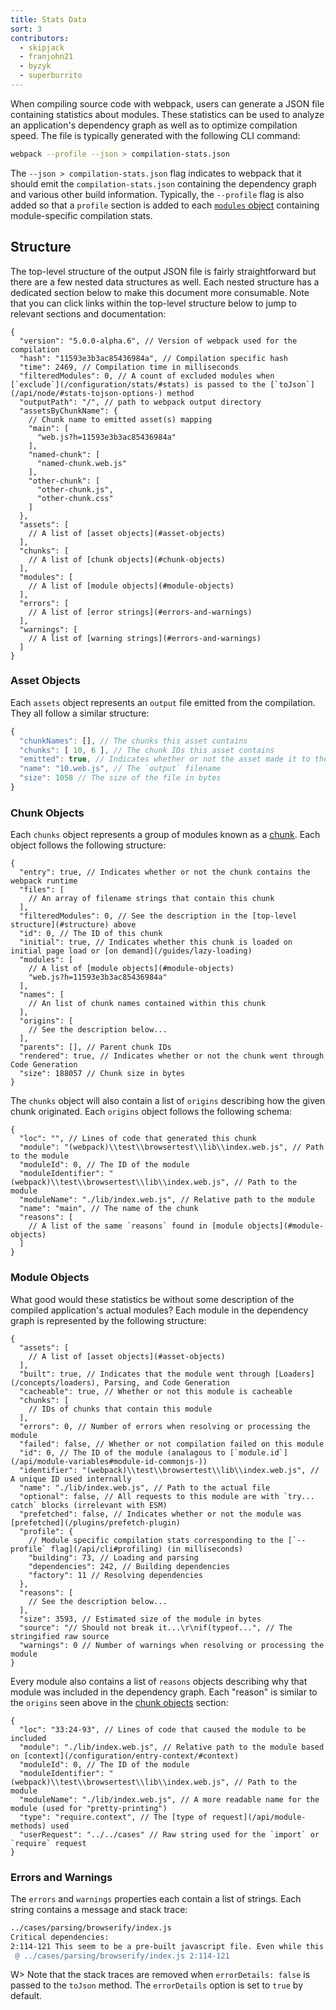 ```yaml
---
title: Stats Data
sort: 3
contributors:
  - skipjack
  - franjohn21
  - byzyk
  - superburrito
---
```


When compiling source code with webpack, users can generate a JSON file containing statistics about modules. These statistics can be used to analyze an application's dependency graph as well as to optimize compilation speed. The file is typically generated with the following CLI command:

``` bash
webpack --profile --json > compilation-stats.json
```

The `--json > compilation-stats.json` flag indicates to webpack that it should emit the `compilation-stats.json` containing the dependency graph and various other build information. Typically, the `--profile` flag is also added so that a `profile` section is added to each [`modules` object](#module-objects) containing module-specific compilation stats.


## Structure

The top-level structure of the output JSON file is fairly straightforward but there are a few nested data structures as well. Each nested structure has a dedicated section below to make this document more consumable. Note that you can click links within the top-level structure below to jump to relevant sections and documentation:

```js-with-links
{
  "version": "5.0.0-alpha.6", // Version of webpack used for the compilation
  "hash": "11593e3b3ac85436984a", // Compilation specific hash
  "time": 2469, // Compilation time in milliseconds
  "filteredModules": 0, // A count of excluded modules when [`exclude`](/configuration/stats/#stats) is passed to the [`toJson`](/api/node/#stats-tojson-options-) method
  "outputPath": "/", // path to webpack output directory
  "assetsByChunkName": {
    // Chunk name to emitted asset(s) mapping
    "main": [
      "web.js?h=11593e3b3ac85436984a"
    ],
    "named-chunk": [
      "named-chunk.web.js"
    ],
    "other-chunk": [
      "other-chunk.js",
      "other-chunk.css"
    ]
  },
  "assets": [
    // A list of [asset objects](#asset-objects)
  ],
  "chunks": [
    // A list of [chunk objects](#chunk-objects)
  ],
  "modules": [
    // A list of [module objects](#module-objects)
  ],
  "errors": [
    // A list of [error strings](#errors-and-warnings)
  ],
  "warnings": [
    // A list of [warning strings](#errors-and-warnings)
  ]
}
```


### Asset Objects

Each `assets` object represents an `output` file emitted from the compilation. They all follow a similar structure:

<!-- eslint-skip -->

```js
{
  "chunkNames": [], // The chunks this asset contains
  "chunks": [ 10, 6 ], // The chunk IDs this asset contains
  "emitted": true, // Indicates whether or not the asset made it to the `output` directory
  "name": "10.web.js", // The `output` filename
  "size": 1058 // The size of the file in bytes
}
```


### Chunk Objects

Each `chunks` object represents a group of modules known as a [chunk](/glossary#c). Each object follows the following structure:

```js-with-links
{
  "entry": true, // Indicates whether or not the chunk contains the webpack runtime
  "files": [
    // An array of filename strings that contain this chunk
  ],
  "filteredModules": 0, // See the description in the [top-level structure](#structure) above
  "id": 0, // The ID of this chunk
  "initial": true, // Indicates whether this chunk is loaded on initial page load or [on demand](/guides/lazy-loading)
  "modules": [
    // A list of [module objects](#module-objects)
    "web.js?h=11593e3b3ac85436984a"
  ],
  "names": [
    // An list of chunk names contained within this chunk
  ],
  "origins": [
    // See the description below...
  ],
  "parents": [], // Parent chunk IDs
  "rendered": true, // Indicates whether or not the chunk went through Code Generation
  "size": 188057 // Chunk size in bytes
}
```

The `chunks` object will also contain a list of `origins` describing how the given chunk originated. Each `origins` object follows the following schema:

```js-with-links
{
  "loc": "", // Lines of code that generated this chunk
  "module": "(webpack)\\test\\browsertest\\lib\\index.web.js", // Path to the module
  "moduleId": 0, // The ID of the module
  "moduleIdentifier": "(webpack)\\test\\browsertest\\lib\\index.web.js", // Path to the module
  "moduleName": "./lib/index.web.js", // Relative path to the module
  "name": "main", // The name of the chunk
  "reasons": [
    // A list of the same `reasons` found in [module objects](#module-objects)
  ]
}
```


### Module Objects

What good would these statistics be without some description of the compiled application's actual modules? Each module in the dependency graph is represented by the following structure:

```js-with-links
{
  "assets": [
    // A list of [asset objects](#asset-objects)
  ],
  "built": true, // Indicates that the module went through [Loaders](/concepts/loaders), Parsing, and Code Generation
  "cacheable": true, // Whether or not this module is cacheable
  "chunks": [
    // IDs of chunks that contain this module
  ],
  "errors": 0, // Number of errors when resolving or processing the module
  "failed": false, // Whether or not compilation failed on this module
  "id": 0, // The ID of the module (analagous to [`module.id`](/api/module-variables#module-id-commonjs-))
  "identifier": "(webpack)\\test\\browsertest\\lib\\index.web.js", // A unique ID used internally
  "name": "./lib/index.web.js", // Path to the actual file
  "optional": false, // All requests to this module are with `try... catch` blocks (irrelevant with ESM)
  "prefetched": false, // Indicates whether or not the module was [prefetched](/plugins/prefetch-plugin)
  "profile": {
    // Module specific compilation stats corresponding to the [`--profile` flag](/api/cli#profiling) (in milliseconds)
    "building": 73, // Loading and parsing
    "dependencies": 242, // Building dependencies
    "factory": 11 // Resolving dependencies
  },
  "reasons": [
    // See the description below...
  ],
  "size": 3593, // Estimated size of the module in bytes
  "source": "// Should not break it...\r\nif(typeof...", // The stringified raw source
  "warnings": 0 // Number of warnings when resolving or processing the module
}
```

Every module also contains a list of `reasons` objects describing why that module was included in the dependency graph. Each "reason" is similar to the `origins` seen above in the [chunk objects](#chunk-objects) section:

```js-with-links
{
  "loc": "33:24-93", // Lines of code that caused the module to be included
  "module": "./lib/index.web.js", // Relative path to the module based on [context](/configuration/entry-context/#context)
  "moduleId": 0, // The ID of the module
  "moduleIdentifier": "(webpack)\\test\\browsertest\\lib\\index.web.js", // Path to the module
  "moduleName": "./lib/index.web.js", // A more readable name for the module (used for "pretty-printing")
  "type": "require.context", // The [type of request](/api/module-methods) used
  "userRequest": "../../cases" // Raw string used for the `import` or `require` request
}
```


### Errors and Warnings

The `errors` and `warnings` properties each contain a list of strings. Each string contains a message and stack trace:

``` bash
../cases/parsing/browserify/index.js
Critical dependencies:
2:114-121 This seem to be a pre-built javascript file. Even while this is possible, it's not recommended. Try to require to original source to get better results.
 @ ../cases/parsing/browserify/index.js 2:114-121
```

W> Note that the stack traces are removed when `errorDetails: false` is passed to the `toJson` method. The `errorDetails` option is set to `true` by default.
